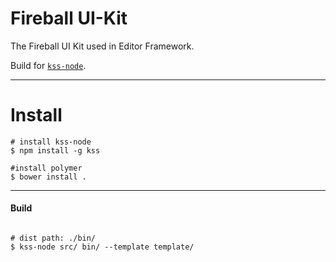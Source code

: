 # Fireball UI-Kit
The Fireball UI Kit used in Editor Framework.

Build for [`kss-node`](https://github.com/kss-node/kss-node).

----

# Install
```shell
# install kss-node
$ npm install -g kss

#install polymer
$ bower install .
```
----

#### Build

```shell

# dist path: ./bin/
$ kss-node src/ bin/ --template template/

```
